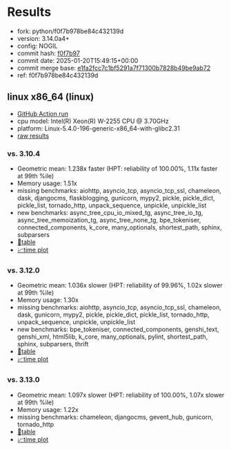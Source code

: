 # Results

- fork: python/f0f7b978be84c432139d
- version: 3.14.0a4+
- config: NOGIL
- commit hash: [f0f7b97](https://github.com/python/cpython/commit/f0f7b97)
- commit date: 2025-01-20T15:49:15+00:00
- commit merge base: [e1fa2fcc7c1bf5291a7f71300b7828b49be9ab72](https://github.com/python/cpython/commit/e1fa2fcc7c1bf5291a7f71300b7828b49be9ab72)
- ref: f0f7b978be84c432139d

## linux x86_64 (linux)

- [GitHub Action run](https://github.com/faster-cpython/benchmarking/actions/runs/12914042474)
- cpu model: Intel(R) Xeon(R) W-2255 CPU @ 3.70GHz
- platform: Linux-5.4.0-196-generic-x86_64-with-glibc2.31
- [raw results](bm-20250120-linux-x86_64-python-f0f7b978be84c432139d-3.14.0a4%2B-f0f7b97.json)

### vs. 3.10.4

- Geometric mean: 1.238x faster (HPT: reliability of 100.00%, 1.11x faster at 99th %ile)
- Memory usage: 1.51x
- missing benchmarks: aiohttp, asyncio_tcp, asyncio_tcp_ssl, chameleon, dask, djangocms, flaskblogging, gunicorn, mypy2, pickle, pickle_dict, pickle_list, tornado_http, unpack_sequence, unpickle, unpickle_list
- new benchmarks: async_tree_cpu_io_mixed_tg, async_tree_io_tg, async_tree_memoization_tg, async_tree_none_tg, bpe_tokeniser, connected_components, k_core, many_optionals, shortest_path, sphinx, subparsers
- [📄table](bm-20250120-linux-x86_64-python-f0f7b978be84c432139d-3.14.0a4%2B-f0f7b97-vs-3.10.4.md)
- [📈time plot](bm-20250120-linux-x86_64-python-f0f7b978be84c432139d-3.14.0a4%2B-f0f7b97-vs-3.10.4.svg)

### vs. 3.12.0

- Geometric mean: 1.036x slower (HPT: reliability of 99.96%, 1.02x slower at 99th %ile)
- Memory usage: 1.30x
- missing benchmarks: aiohttp, asyncio_tcp, asyncio_tcp_ssl, chameleon, dask, gunicorn, mypy2, pickle, pickle_dict, pickle_list, tornado_http, unpack_sequence, unpickle, unpickle_list
- new benchmarks: bpe_tokeniser, connected_components, genshi_text, genshi_xml, html5lib, k_core, many_optionals, pylint, shortest_path, sphinx, subparsers, thrift
- [📄table](bm-20250120-linux-x86_64-python-f0f7b978be84c432139d-3.14.0a4%2B-f0f7b97-vs-3.12.0.md)
- [📈time plot](bm-20250120-linux-x86_64-python-f0f7b978be84c432139d-3.14.0a4%2B-f0f7b97-vs-3.12.0.svg)

### vs. 3.13.0

- Geometric mean: 1.097x slower (HPT: reliability of 100.00%, 1.07x slower at 99th %ile)
- Memory usage: 1.22x
- missing benchmarks: chameleon, djangocms, gevent_hub, gunicorn, tornado_http
- [📄table](bm-20250120-linux-x86_64-python-f0f7b978be84c432139d-3.14.0a4%2B-f0f7b97-vs-3.13.0.md)
- [📈time plot](bm-20250120-linux-x86_64-python-f0f7b978be84c432139d-3.14.0a4%2B-f0f7b97-vs-3.13.0.svg)

